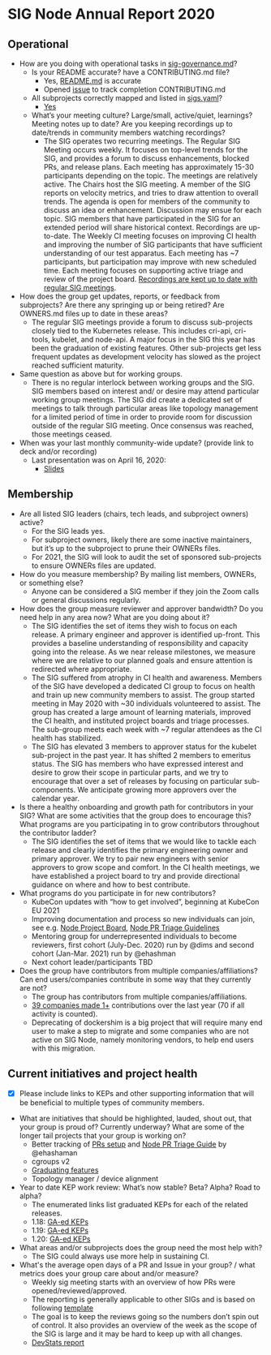 # SIG Node Annual Report 2020

## Operational

* How are you doing with operational tasks in
[sig-governance.md](https://git.k8s.io/community/committee-steering/governance/sig-governance.md)?
  * Is your README accurate? have a CONTRIBUTING.md file?
    * Yes, [README.md](https://github.com/kubernetes/community/blob/master/sig-node/README.md) is accurate
    * Opened [issue](https://github.com/kubernetes/community/issues/5600) to track completion CONTRIBUTING.md
  * All subprojects correctly mapped and listed in [sigs.yaml](https://git.k8s.io/community/sig-list.md)?
    * [Yes](https://github.com/kubernetes/community/tree/master/sig-node#subprojects)
  * What’s your meeting culture? Large/small, active/quiet, learnings? Meeting notes up to date? Are you keeping
  recordings up to date/trends in community members watching recordings?
    * The SIG operates two recurring meetings.  The Regular SIG Meeting occurs weekly.  It focuses on top-level trends for the SIG, and provides a forum to discuss enhancements, blocked PRs, and release plans.  Each meeting has approximately 15-30 participants depending on the topic.  The meetings are relatively active.  The Chairs host the SIG meeting.  A member of the SIG reports on velocity metrics, and tries to draw attention to overall trends.  The agenda is open for members of the community to discuss an idea or enhancement.  Discussion may ensue for each topic.  SIG members that have participated in the SIG for an extended period will share historical context.  Recordings are up-to-date.  The Weekly CI meeting focuses on improving CI health and improving the number of SIG participants that have sufficient understanding of our test apparatus.  Each meeting has ~7 participants, but participation may improve with new scheduled time.  Each meeting focuses on supporting active triage and review of the project board.  [Recordings are kept up to date with regular SIG meetings](https://www.youtube.com/playlist?list=PL69nYSiGNLP1wJPj5DYWXjiArF-MJ5fNG).
* How does the group get updates, reports, or feedback from subprojects? Are there any springing up or being
retired? Are OWNERS.md files up to date in these areas?
  * The regular SIG meetings provide a forum to discuss sub-projects closely tied to the Kubernetes release.  This includes cri-api, cri-tools, kubelet, and node-api.  A major focus in the SIG this year has been the graduation of existing features.  Other sub-projects get less frequent updates as development velocity has slowed as the project reached sufficient maturity.
* Same question as above but for working groups.
  * There is no regular interlock between working groups and the SIG.  SIG members based on interest and/ or desire may attend particular working group meetings.  The SIG did create a dedicated set of meetings to talk through particular areas like topology management for a limited period of time in order to provide room for discussion outside of the regular SIG meeting.  Once consensus was reached, those meetings ceased.  
* When was your last monthly community-wide update? (provide link to deck and/or recording)
  * Last presentation was on April 16, 2020:
    * [Slides](https://docs.google.com/document/d/1VQDIAB0OqiSjIHI8AWMvSdceWhnz56jNpZrLs6o7NJY/edit#heading=h.di6sf3cdf3yr)

## Membership

* Are all listed SIG leaders (chairs, tech leads, and subproject owners) active?
  * For the SIG leads yes.
  * For subproject owners, likely there are some inactive maintainers, but it’s up to the subproject to prune their OWNERs files.
  * For 2021, the SIG will look to audit the set of sponsored sub-projects to ensure OWNERs files are updated.
* How do you measure membership? By mailing list members, OWNERs, or something else?
  * Anyone can be considered a SIG member if they join the Zoom calls or general discussions regularly.
* How does the group measure reviewer and approver bandwidth? Do you need help in any area now? What are you doing about it?
  * The SIG identifies the set of items they wish to focus on each release.  A primary engineer and approver is identified up-front.  This provides a baseline understanding of responsibility and capacity going into the release.  As we near release milestones, we measure where we are relative to our planned goals and ensure attention is redirected where appropriate.
  * The SIG suffered from atrophy in CI health and awareness.  Members of the SIG have developed a dedicated CI group to focus on health and train up new community members to assist.  The group started meeting in May 2020 with ~30 individuals volunteered to assist.  The group has created a large amount of learning materials, improved the CI health, and instituted project boards and triage processes.  The sub-group meets each week with ~7 regular attendees as the CI health has stabilized.
  * The SIG has elevated 3 members to approver status for the kubelet sub-project in the past year.  It has shifted 2 members to emeritus status.  The SIG has members who have expressed interest and desire to grow their scope in particular parts, and we try to encourage that over a set of releases by focusing on particular sub-components.  We anticipate growing more approvers over the calendar year.
* Is there a healthy onboarding and growth path for contributors in your SIG?
What are some activities that the group does to encourage this? What programs are you participating in to grow contributors
throughout the contributor ladder?
  * The SIG identifies the set of items that we would like to tackle each release and clearly identifies the primary engineering owner and primary approver.  We try to pair new engineers with senior approvers to grow scope and comfort.  In the CI health meetings, we have established a project board to try and provide directional guidance on where and how to best contribute.
* What programs do you participate in for new contributors?
  * KubeCon updates with “how to get involved”, beginning at KubeCon EU 2021
  * Improving documentation and process so new individuals can join, see e.g. [Node Project Board](https://github.com/orgs/kubernetes/projects/49), [Node PR Triage Guidelines](https://github.com/kubernetes/community/blob/master/contributors/devel/sig-node/triage.md)
  * Mentoring group for underrepresented individuals to become reviewers, first cohort (July-Dec. 2020) run by @dims and second cohort (Jan-Mar. 2021) run by @ehashman
  * Next cohort leader/participants TBD  
* Does the group have contributors from multiple companies/affiliations? Can end users/companies contribute in some way that
they currently are not?
  * The group has contributors from multiple companies/affiliations.
  * [39 companies made 1+](https://k8s.devstats.cncf.io/d/8/company-statistics-by-repository-group?orgId=1&var-period=y&var-metric=contributions&var-repogroup_name=SIG%20Node&var-companies=All) contributions over the last year (70 if all activity is counted).
  * Deprecating of dockershim is a big project that will require many end user to make a step to migrate and some companies who are not active on SIG Node, namely monitoring vendors, to help end users with this migration.

## Current initiatives and project health

* [x] Please include links to KEPs and other supporting information that will be beneficial to multiple types of community members.
* What are initiatives that should be highlighted, lauded, shout out, that your group is proud of? Currently underway?
What are some of the longer tail projects that your group is working on?
  * Better tracking of [PRs setup](https://github.com/orgs/kubernetes/projects/49) and [Node PR Triage Guide](https://github.com/kubernetes/community/blob/master/contributors/devel/sig-node/triage.md) by @ehashaman
  * cgroups v2
  * [Graduating features](https://docs.google.com/document/d/1U10J0WwgWXkdYrqWGGvO8iH2HKeerQAlygnqgDgWv4E/edit#)
  * Topology manager / device alignment
* Year to date KEP work review: What’s now stable? Beta? Alpha? Road to alpha?
  * The enumerated links list graduated KEPs for each of the related releases.
  * 1.18: [GA-ed KEPs](https://github.com/kubernetes/enhancements/issues?q=is%3Aissue+milestone%3Av1.18+label%3Asig%2Fnode)
  * 1.19: [GA-ed KEPs](https://github.com/kubernetes/enhancements/issues?q=is%3Aissue+milestone%3Av1.19+label%3Asig%2Fnode+)
  * 1.20: [GA-ed KEPs](https://github.com/kubernetes/enhancements/issues?q=is%3Aissue+milestone%3Av1.20+label%3Asig%2Fnode+)
* What areas and/or subprojects does the group need the most help with?
  * The SIG could always use more help in sustaining CI.
* What's the average open days of a PR and Issue in your group? / what metrics does your group care about and/or measure?
  * Weekly sig meeting starts with an overview of how PRs were opened/reviewed/approved. 
  * The reporting is generally applicable to other SIGs and is based on following [template](https://docs.google.com/document/d/1JOXKBDgXmQzz8YQSYa7XYcfVteM79iMtvId1aQXC1e8/edit)
  * The goal is to keep the reviews going so the numbers don’t spin out of control.  It also provides an overview of the week
  as the scope of the SIG is large and it may be hard to keep up with all changes.
  * [DevStats report](https://k8s.devstats.cncf.io/d/44/pr-time-to-approve-and-merge?orgId=1&var-period=y&var-repogroup_name=SIG%20Node&var-apichange=All&var-size_name=All&var-kind_name=All)